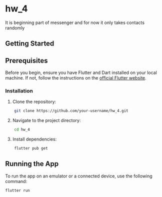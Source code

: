 # hw_4

It is beginning part of messenger and for now it only takes contacts randomly

## Getting Started

## Prerequisites
Before you begin, ensure you have Flutter and Dart installed on your local machine. If not, follow the instructions on the [official Flutter website](https://docs.flutter.dev/get-started/install).

### Installation
1. Clone the repository:
```bash
    git clone https://github.com/your-username/hw_4.git
```
2. Navigate to the project directory:
```bash
    cd hw_4
```
3. Install dependencies:
```bash
    flutter pub get
```
## Running the App
To run the app on an emulator or a connected device, use the following command:
```bash
flutter run
```
